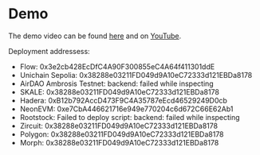 # Demo

The demo video can be found [here](./multiprotocol-lp.mov) and on [YouTube](https://youtu.be/nFVjHzOv-7M).

Deployment addressess:

- Flow: 0x3e2cb428EcDfC4A90F300855eC4A64f411301ddE
- Unichain Sepolia: 0x38288e03211FD049d9A10eC72333d121EBDa8178
- AirDAO Ambrosis Testnet: backend: failed while inspecting
- SKALE: 0x38288e03211FD049d9A10eC72333d121EBDa8178
- Hadera: 0xB12b792AccD473F9C4A35787eEcd46529249D0cb
- NeonEVM: 0xe7CbA446621716e949e770204c6d672C66E62Ab1
- Rootstock: Failed to deploy script: backend: failed while inspecting
- Zircuit: 0x38288e03211FD049d9A10eC72333d121EBDa8178
- Polygon: 0x38288e03211FD049d9A10eC72333d121EBDa8178
- Morph: 0x38288e03211FD049d9A10eC72333d121EBDa8178